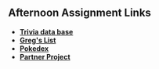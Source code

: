 ## Afternoon Assignment Links

* **[Trivia data base](https://github.com/sethkunzler/trivia_db)**
* **[Greg's List](https://github.com/sethkunzler/winter24_gregslist_async)**
* **[Pokedex](https://github.com/sethkunzler/Pokedex)**
* **[Partner Project](https://github.com/WackoFlaka/gifted)**
